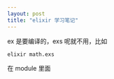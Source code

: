 ```yaml
---
layout: post
title: "elixir 学习笔记"
---
```


ex 是要编译的，exs 呢就不用，比如

```
elixir math.exs
```

在 module 里面
